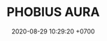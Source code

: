 ---
layout:  liga-indigo-team
permalink: /team/:title.html
categories: LI LI2 LI3 LI4 LI5 LI6 LI7 LI8 LI9 RUBY2 DMD3 TSR4  SSI5 HG6 IL7 TAE8 SAP9
maincover: /assets/logos/POAX.png
puntosLJMAYO24: 17
date: 2020-08-29 10:29:20 +0700
title: PHOBIUS AURA
route: /liga-indigo
tag: johto042024
color: black
puntosLJ202404: 12
grupo: sur
background: '#F16C38'
cover: /assets/backCard.png
team: PHOBIUS AURA
ID: POA
puntos: 0
pj: 2


team1: POA1
team2: partido4
team3: partido5
team4: partido4
team5: partido4
team6: partido3
team7: partido4
team8: partido4
team9: partido4


pt1: 0
pj1: 0
#PARTIDO 2
maincover2: /assets/logos/DFS.png
j2: RONDA 2
p2: POA
r2: 0
rr2: 2
pp2: RUBY
bg2: rock rock
pt2: 0
pj2: 0
#PARTIDO 3
j3: RONDA 3
maincover3: /assets/logos/DFS.png
p3: POA
pp3: DMD
bg3: rock
r3: 0
rr3: 0
pt3: 0
pj3: 0
#PARTIDO 4
j4: RONDA 4
p4: POA
pp4: TSR
maincover4: /assets/logos/TSR.png
bg4: rock rock
r4: 0
rr4: 0
pt4: 0
pj4: 0
#PARTIDO 5
j5: RONDA 5
maincover5: /assets/logos/SSI.png
p5: POA
pp5: SSI
bg5: rock 
r5: 0
rr5: 0
pt5: 0
pj5: 0
#PARTIDO 6
j6: RONDA 6
maincover6: /assets/logos/HGREGIOS.png
bg6: rock 
p6: POA
r6: 0
pp6: HG
rr6: 0
pt6: 0
pj6: 0
#PARTIDO 7
maincover7: /assets/logos/ILEAGUE.png
j7: RONDA 7
p7: POA
pp7: IL
bg7: rock 
r7: 0
rr7: 0
pt7: 0
pj7: 0
#PARTIDO 8
j8: RONDA 8
bg8: rock 
maincover8: /assets/logos/TAE.png
p8: POA
pp8: TAE
r8: 0
rr8: 0
pt8: 0
pj8: 0
#PARTIDO 9
j9: RONDA 9
maincover9: /assets/logos/DFS.png
bg9: rock
p9: POA
r9: 0
pp9: SAP
rr9: 0
pt9: 0
pj9: 0
stream: <i class="fa-brands fa-twitch text-white"></i>
---